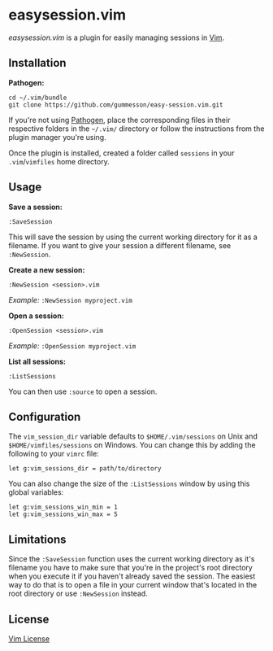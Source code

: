 # easysession.vim

*easysession.vim* is a plugin for easily managing sessions in [Vim](http://www.vim.org/ "Vim").

## Installation

**Pathogen:**

    cd ~/.vim/bundle
    git clone https://github.com/gummesson/easy-session.vim.git

If you're not using [Pathogen](https://github.com/tpope/vim-pathogen "Pathogen"), place the corresponding files in their respective folders in the `~/.vim/` directory or follow the instructions from the plugin manager you're using.

Once the plugin is installed, created a folder called `sessions` in your `.vim`/`vimfiles` home directory.

## Usage

**Save a session:**

    :SaveSession

This will save the session by using the current working directory for it as a filename. If you want to give your session a different filename, see `:NewSession`.

**Create a new session:**

    :NewSession <session>.vim

*Example:* `:NewSession myproject.vim`

**Open a session:**

    :OpenSession <session>.vim

*Example:* `:OpenSession myproject.vim`

**List all sessions:**

    :ListSessions

You can then use `:source` to open a session.

## Configuration

The `vim_session_dir` variable defaults to `$HOME/.vim/sessions` on Unix and `$HOME/vimfiles/sessions` on Windows. You can change this by adding the following to your `vimrc` file:

    let g:vim_sessions_dir = path/to/directory

You can also change the size of the `:ListSessions` window by using this global variables:

    let g:vim_sessions_win_min = 1
    let g:vim_sessions_win_max = 5

## Limitations

Since the `:SaveSession` function uses the current working directory as it's filename you have to make sure that you're in the project's root directory when you execute it if you haven't already saved the session. The easiest way to do that is to open a file in your current window that's located in the root directory or use `:NewSession` instead.

## License
[Vim License](http://vimdoc.sourceforge.net/htmldoc/uganda.html#license "Vim License")